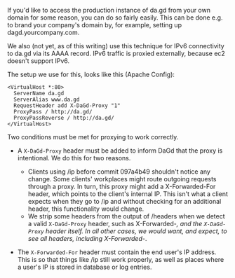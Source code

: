 If you'd like to access the production instance of da.gd from your own domain
for some reason, you can do so fairly easily. This can be done e.g. to brand
your company's domain by, for example, setting up dagd.yourcompany.com.

We also (not yet, as of this writing) use this technique for IPv6 connectivity
to da.gd via its AAAA record. IPv6 traffic is proxied externally, because ec2
doesn't support IPv6.

The setup we use for this, looks like this (Apache Config):

```
<VirtualHost *:80>
  ServerName da.gd
  ServerAlias www.da.gd
  RequestHeader add X-DaGd-Proxy "1"
  ProxyPass / http://da.gd/
  ProxyPassReverse / http://da.gd/
</VirtualHost>
```

Two conditions must be met for proxying to work correctly.

* A `X-DaGd-Proxy` header must be added to inform DaGd that the proxy is
  intentional. We do this for two reasons.
  * Clients using /ip before commit 097a4b49 shouldn't notice any change. Some
    clients' workplaces might route outgoing requests through a proxy. In
    turn, this proxy might add a X-Forwarded-For header, which points to the
    client's internal IP. This isn't what a client expects when they go to /ip
    and without checking for an additional header, this functionality would
    change.
  * We strip some headers from the output of /headers when we detect a
    valid `X-DaGd-Proxy` header, such as X-Forwarded-*, and the `X-DaGd-Proxy`
    header itself. In all other cases, we would want, and expect, to see all
    headers, including X-Forwarded-*.

* The `X-Forwarded-For` header must contain the end user's IP address. This is
  so that things like /ip still work properly, as well as places where a
  user's IP is stored in database or log entries.
